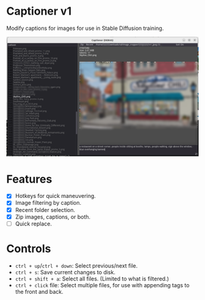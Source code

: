 # Captioner v1
Modify captions for images for use in Stable Diffusion training.

![](./README/screenshot.png)

# Features
- [x] Hotkeys for quick maneuvering.
- [x] Image filtering by caption.
- [x] Recent folder selection.
- [x] Zip images, captions, or both.
- [ ] Quick replace.

# Controls
- `ctrl + up`/`ctrl + down`: Select previous/next file.
- `ctrl + s`: Save current changes to disk.
- `ctrl + shift + a`: Select all files. (Limited to what is filtered.)
- `ctrl + click` file: Select multiple files, for use with appending tags to the front and back.
